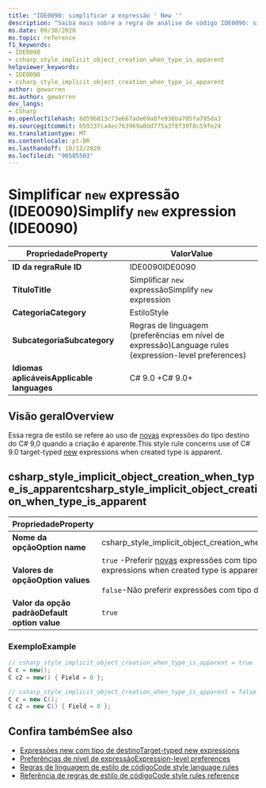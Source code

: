 ```yaml
---
title: "IDE0090: simplificar a expressão ' New '"
description: "Saiba mais sobre a regra de análise de código IDE0090: simplificar a expressão ' New '"
ms.date: 09/30/2020
ms.topic: reference
f1_keywords:
- IDE0090
- csharp_style_implicit_object_creation_when_type_is_apparent
helpviewer_keywords:
- IDE0090
- csharp_style_implicit_object_creation_when_type_is_apparent
author: gewarren
ms.author: gewarren
dev_langs:
- CSharp
ms.openlocfilehash: 8d59b813c73e667ade69a8fe936ba705fa795da3
ms.sourcegitcommit: b59237ca4ec763969a0dd775a3f8f39f8c59fe24
ms.translationtype: MT
ms.contentlocale: pt-BR
ms.lasthandoff: 10/12/2020
ms.locfileid: "96585503"
---
```

# <a name="simplify-new-expression-ide0090"></a><span data-ttu-id="24966-103">Simplificar `new` expressão (IDE0090)</span><span class="sxs-lookup"><span data-stu-id="24966-103">Simplify `new` expression (IDE0090)</span></span>

|<span data-ttu-id="24966-104">Propriedade</span><span class="sxs-lookup"><span data-stu-id="24966-104">Property</span></span>|<span data-ttu-id="24966-105">Valor</span><span class="sxs-lookup"><span data-stu-id="24966-105">Value</span></span>|
|-|-|
| <span data-ttu-id="24966-106">**ID da regra**</span><span class="sxs-lookup"><span data-stu-id="24966-106">**Rule ID**</span></span> | <span data-ttu-id="24966-107">IDE0090</span><span class="sxs-lookup"><span data-stu-id="24966-107">IDE0090</span></span> |
| <span data-ttu-id="24966-108">**Título**</span><span class="sxs-lookup"><span data-stu-id="24966-108">**Title**</span></span> | <span data-ttu-id="24966-109">Simplificar `new` expressão</span><span class="sxs-lookup"><span data-stu-id="24966-109">Simplify `new` expression</span></span> |
| <span data-ttu-id="24966-110">**Categoria**</span><span class="sxs-lookup"><span data-stu-id="24966-110">**Category**</span></span> | <span data-ttu-id="24966-111">Estilo</span><span class="sxs-lookup"><span data-stu-id="24966-111">Style</span></span> |
| <span data-ttu-id="24966-112">**Subcategoria**</span><span class="sxs-lookup"><span data-stu-id="24966-112">**Subcategory**</span></span> | <span data-ttu-id="24966-113">Regras de linguagem (preferências em nível de expressão)</span><span class="sxs-lookup"><span data-stu-id="24966-113">Language rules (expression-level preferences)</span></span> |
| <span data-ttu-id="24966-114">**Idiomas aplicáveis**</span><span class="sxs-lookup"><span data-stu-id="24966-114">**Applicable languages**</span></span> | <span data-ttu-id="24966-115">C# 9.0 +</span><span class="sxs-lookup"><span data-stu-id="24966-115">C# 9.0+</span></span> |

## <a name="overview"></a><span data-ttu-id="24966-116">Visão geral</span><span class="sxs-lookup"><span data-stu-id="24966-116">Overview</span></span>

<span data-ttu-id="24966-117">Essa regra de estilo se refere ao uso de [novas](/dotnet/csharp/language-reference/proposals/csharp-9.0/target-typed-new) expressões do tipo destino do C# 9,0 quando a criação é aparente.</span><span class="sxs-lookup"><span data-stu-id="24966-117">This style rule concerns use of C# 9.0 target-typed [new](/dotnet/csharp/language-reference/proposals/csharp-9.0/target-typed-new) expressions when created type is apparent.</span></span>

## <a name="csharp_style_implicit_object_creation_when_type_is_apparent"></a><span data-ttu-id="24966-118">csharp_style_implicit_object_creation_when_type_is_apparent</span><span class="sxs-lookup"><span data-stu-id="24966-118">csharp_style_implicit_object_creation_when_type_is_apparent</span></span>

|<span data-ttu-id="24966-119">Propriedade</span><span class="sxs-lookup"><span data-stu-id="24966-119">Property</span></span>|<span data-ttu-id="24966-120">Valor</span><span class="sxs-lookup"><span data-stu-id="24966-120">Value</span></span>|
|-|-|
| <span data-ttu-id="24966-121">**Nome da opção**</span><span class="sxs-lookup"><span data-stu-id="24966-121">**Option name**</span></span> | <span data-ttu-id="24966-122">csharp_style_implicit_object_creation_when_type_is_apparent</span><span class="sxs-lookup"><span data-stu-id="24966-122">csharp_style_implicit_object_creation_when_type_is_apparent</span></span>
| <span data-ttu-id="24966-123">**Valores de opção**</span><span class="sxs-lookup"><span data-stu-id="24966-123">**Option values**</span></span> | <span data-ttu-id="24966-124">`true` -Preferir [novas](/dotnet/csharp/language-reference/proposals/csharp-9.0/target-typed-new) expressões com tipo de destino quando a criação é aparente</span><span class="sxs-lookup"><span data-stu-id="24966-124">`true` - Prefer target-typed [new](/dotnet/csharp/language-reference/proposals/csharp-9.0/target-typed-new) expressions when created type is apparent</span></span><br /><br /> <span data-ttu-id="24966-125">`false`-Não preferir expressões com tipo de destino `new`</span><span class="sxs-lookup"><span data-stu-id="24966-125">`false` - Do not prefer target-typed `new` expressions</span></span> |
| <span data-ttu-id="24966-126">**Valor da opção padrão**</span><span class="sxs-lookup"><span data-stu-id="24966-126">**Default option value**</span></span> | `true` |

### <a name="example"></a><span data-ttu-id="24966-127">Exemplo</span><span class="sxs-lookup"><span data-stu-id="24966-127">Example</span></span>

```csharp
// csharp_style_implicit_object_creation_when_type_is_apparent = true
C c = new();
C c2 = new() { Field = 0 };

// csharp_style_implicit_object_creation_when_type_is_apparent = false
C c = new C();
C c2 = new C() { Field = 0 };
```

## <a name="see-also"></a><span data-ttu-id="24966-128">Confira também</span><span class="sxs-lookup"><span data-stu-id="24966-128">See also</span></span>

- [<span data-ttu-id="24966-129">Expressões new com tipo de destino</span><span class="sxs-lookup"><span data-stu-id="24966-129">Target-typed new expressions</span></span>](/dotnet/csharp/language-reference/proposals/csharp-9.0/target-typed-new)
- [<span data-ttu-id="24966-130">Preferências de nível de expressão</span><span class="sxs-lookup"><span data-stu-id="24966-130">Expression-level preferences</span></span>](expression-level-preferences.md)
- [<span data-ttu-id="24966-131">Regras de linguagem de estilo de código</span><span class="sxs-lookup"><span data-stu-id="24966-131">Code style language rules</span></span>](language-rules.md)
- [<span data-ttu-id="24966-132">Referência de regras de estilo de código</span><span class="sxs-lookup"><span data-stu-id="24966-132">Code style rules reference</span></span>](index.md)
